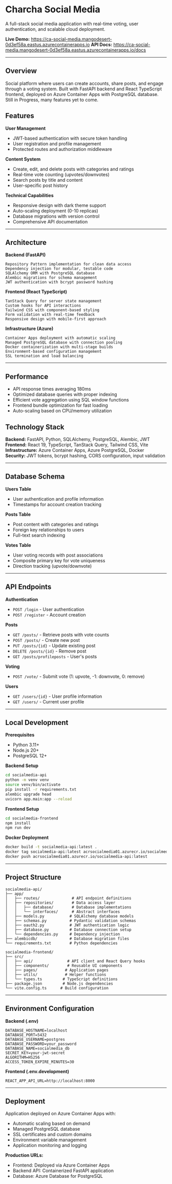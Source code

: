 # Charcha Social Media 

A full-stack social media application with real-time voting, user authentication, and scalable cloud deployment.

**Live Demo:** https://ca-social-media.mangodesert-0d3ef58a.eastus.azurecontainerapps.io
**API Docs:** https://ca-social-media.mangodesert-0d3ef58a.eastus.azurecontainerapps.io/docs

---

## Overview

Social platform where users can create accounts, share posts, and engage through a voting system. Built with FastAPI backend and React TypeScript frontend, deployed on Azure Container Apps with PostgreSQL database.
Still in Progress, many features yet to come.
## Features
**User Management**
- JWT-based authentication with secure token handling
- User registration and profile management
- Protected routes and authorization middleware

**Content System**
- Create, edit, and delete posts with categories and ratings
- Real-time vote counting (upvotes/downvotes)
- Search posts by title and content
- User-specific post history

**Technical Capabilities**
- Responsive design with dark theme support
- Auto-scaling deployment (0-10 replicas)
- Database migrations with version control
- Comprehensive API documentation

---
## Architecture

**Backend (FastAPI)**
```
Repository Pattern implementation for clean data access
Dependency injection for modular, testable code
SQLAlchemy ORM with PostgreSQL database
Alembic migrations for schema management
JWT authentication with bcrypt password hashing
```

**Frontend (React TypeScript)**
```
TanStack Query for server state management
Custom hooks for API interactions
Tailwind CSS with component-based styling
Form validation with real-time feedback
Responsive design with mobile-first approach
```

**Infrastructure (Azure)**
```
Container Apps deployment with automatic scaling
Managed PostgreSQL database with connection pooling
Docker containerization with multi-stage builds
Environment-based configuration management
SSL termination and load balancing
```

---

## Performance

- API response times averaging 180ms
- Optimized database queries with proper indexing
- Efficient vote aggregation using SQL window functions
- Frontend bundle optimization for fast loading
- Auto-scaling based on CPU/memory utilization

## Technology Stack

**Backend:** FastAPI, Python, SQLAlchemy, PostgreSQL, Alembic, JWT  
**Frontend:** React 19, TypeScript, TanStack Query, Tailwind CSS, Vite  
**Infrastructure:** Azure Container Apps, Azure PostgreSQL, Docker  
**Security:** JWT tokens, bcrypt hashing, CORS configuration, input validation

---

## Database Schema

**Users Table**
- User authentication and profile information
- Timestamps for account creation tracking

**Posts Table**  
- Post content with categories and ratings
- Foreign key relationships to users
- Full-text search indexing

**Votes Table**
- User voting records with post associations
- Composite primary key for vote uniqueness
- Direction tracking (upvote/downvote)

---

## API Endpoints

**Authentication**
- `POST /login` - User authentication
- `POST /register` - Account creation

**Posts**
- `GET /posts/` - Retrieve posts with vote counts
- `POST /posts/` - Create new post
- `PUT /posts/{id}` - Update existing post
- `DELETE /posts/{id}` - Remove post
- `GET /posts/profileposts` - User's posts

**Voting**
- `POST /vote/` - Submit vote (1: upvote, -1: downvote, 0: remove)

**Users**
- `GET /users/{id}` - User profile information
- `GET /users/` - Current user profile

---

## Local Development

**Prerequisites**
- Python 3.11+
- Node.js 20+
- PostgreSQL 12+

**Backend Setup**
```bash
cd socialmedia-api
python -m venv venv
source venv/bin/activate
pip install -r requirements.txt
alembic upgrade head
uvicorn app.main:app --reload
```

**Frontend Setup**
```bash
cd socialmedia-frontend
npm install
npm run dev
```

**Docker Deployment**
```bash
docker build -t socialmedia-api:latest .
docker tag socialmedia-api:latest acrsocialmedia01.azurecr.io/socialmedia-api:latest
docker push acrsocialmedia01.azurecr.io/socialmedia-api:latest
```

---

## Project Structure

```
socialmedia-api/
├── app/
│   ├── routes/              # API endpoint definitions
│   ├── repositories/        # Data access layer
│   │   ├── database/        # Database implementations  
│   │   └── interfaces/      # Abstract interfaces
│   ├── models.py           # SQLAlchemy database models
│   ├── schemas.py          # Pydantic validation schemas
│   ├── oauth2.py           # JWT authentication logic
│   ├── database.py         # Database connection setup
│   └── dependencies.py     # Dependency injection
├── alembicdb/              # Database migration files
└── requirements.txt        # Python dependencies

socialmedia-frontend/
├── src/
│   ├── api/               # API client and React Query hooks
│   ├── components/        # Reusable UI components
│   ├── pages/            # Application pages
│   ├── utils/            # Helper functions
│   └── types.ts         # TypeScript definitions
├── package.json         # Node.js dependencies
└── vite.config.ts      # Build configuration
```

---

## Environment Configuration

**Backend (.env)**
```
DATABASE_HOSTNAME=localhost
DATABASE_PORT=5432
DATABASE_USERNAME=postgres
DATABASE_PASSWORD=your_password
DATABASE_NAME=socialmedia_db
SECRET_KEY=your-jwt-secret
ALGORITHM=HS256
ACCESS_TOKEN_EXPIRE_MINUTES=30
```

**Frontend (.env.development)**
```
REACT_APP_API_URL=http://localhost:8000
```

---

## Deployment

Application deployed on Azure Container Apps with:
- Automatic scaling based on demand
- Managed PostgreSQL database
- SSL certificates and custom domains
- Environment variable management
- Application monitoring and logging

**Production URLs:**
- Frontend: Deployed via Azure Container Apps
- Backend API: Containerized FastAPI application
- Database: Azure Database for PostgreSQL

